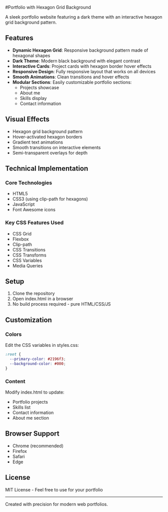 #Portfolio with Hexagon Grid Background

A sleek portfolio website featuring a dark theme with an interactive hexagon grid background pattern.

## Features

- **Dynamic Hexagon Grid**: Responsive background pattern made of hexagonal shapes
- **Dark Theme**: Modern black background with elegant contrast
- **Interactive Cards**: Project cards with hexagon border hover effects
- **Responsive Design**: Fully responsive layout that works on all devices
- **Smooth Animations**: Clean transitions and hover effects
- **Modular Sections**: Easily customizable portfolio sections:
  - Projects showcase
  - About me
  - Skills display
  - Contact information

## Visual Effects

- Hexagon grid background pattern
- Hover-activated hexagon borders
- Gradient text animations
- Smooth transitions on interactive elements
- Semi-transparent overlays for depth

## Technical Implementation

### Core Technologies
- HTML5
- CSS3 (using clip-path for hexagons)
- JavaScript
- Font Awesome icons

### Key CSS Features Used
- CSS Grid
- Flexbox
- Clip-path
- CSS Transitions
- CSS Transforms
- CSS Variables
- Media Queries

## Setup

1. Clone the repository
2. Open index.html in a browser
3. No build process required - pure HTML/CSS/JS

## Customization

### Colors
Edit the CSS variables in styles.css:
```css
:root {
  --primary-color: #2196f3;
  --background-color: #000;
}
```

### Content
Modify index.html to update:
- Portfolio projects
- Skills list
- Contact information
- About me section

## Browser Support

- Chrome (recommended)
- Firefox
- Safari
- Edge

## License

MIT License - Feel free to use for your portfolio

---

Created with precision for modern web portfolios.
